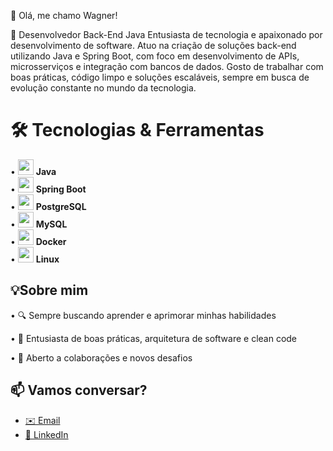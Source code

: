 👋 Olá, me chamo Wagner!

🚀 Desenvolvedor Back-End Java
Entusiasta de tecnologia e apaixonado por desenvolvimento de software. Atuo na criação de soluções back-end utilizando Java e Spring Boot, com foco em desenvolvimento de APIs, microsserviços e integração com bancos de dados. Gosto de trabalhar com boas práticas, código limpo e soluções escaláveis, sempre em busca de evolução constante no mundo da tecnologia.

 # 🛠️ Tecnologias & Ferramentas
• <img src="https://cdn.jsdelivr.net/gh/devicons/devicon/icons/java/java-original.svg" width="25"/> **Java**  
• <img src="https://cdn.jsdelivr.net/gh/devicons/devicon/icons/spring/spring-original.svg" width="25"/> **Spring Boot**  
• <img src="https://cdn.jsdelivr.net/gh/devicons/devicon/icons/postgresql/postgresql-original.svg" width="25"/> **PostgreSQL**  
• <img src="https://cdn.jsdelivr.net/gh/devicons/devicon/icons/mysql/mysql-original.svg" width="25"/> **MySQL**  
• <img src="https://cdn.jsdelivr.net/gh/devicons/devicon/icons/docker/docker-original.svg" width="25"/> **Docker**  
• <img src="https://cdn.jsdelivr.net/gh/devicons/devicon/icons/linux/linux-original.svg" width="25"/> **Linux**  

## 💡Sobre mim
• 🔍 Sempre buscando aprender e aprimorar minhas habilidades

• 🧠 Entusiasta de boas práticas, arquitetura de software e clean code

• 🤝 Aberto a colaborações e novos desafios

## 📫 Vamos conversar?

- [✉️ Email](mailto:wagnersillva909@gmail.com)
- [💼 LinkedIn](https://www.linkedin.com/in/wagner-silva-b869ab35b/)
